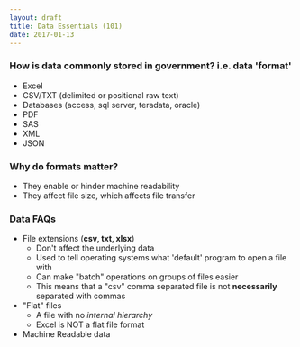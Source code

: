 ```yaml
---
layout: draft
title: Data Essentials (101)
date: 2017-01-13
---
```


### How is data commonly stored in government? i.e. data 'format'
- Excel
- CSV/TXT (delimited or positional raw text)
- Databases (access, sql server, teradata, oracle)
- PDF
- SAS
- XML
- JSON

### Why do formats matter?
- They enable or hinder machine readability
- They affect file size, which affects file transfer

### Data FAQs
- File extensions (**csv, txt, xlsx**)
  - Don't affect the underlying data
  - Used to tell operating systems what 'default' program to open a file with
  - Can make "batch" operations on groups of files easier
  - This means that a "csv" comma separated file is not **necessarily** separated with commas
- "Flat" files
  - A file with no *internal hierarchy*
  - Excel is NOT a flat file format
- Machine Readable data